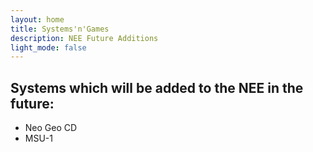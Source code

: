 ```yaml
---
layout: home
title: Systems'n'Games
description: NEE Future Additions
light_mode: false
---
```


## Systems which will be added to the NEE in the future:

- Neo Geo CD
- MSU-1
